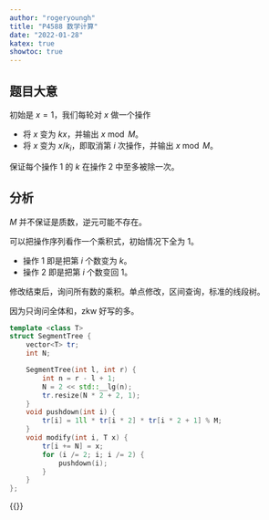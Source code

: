 ```yaml
---
author: "rogeryoungh"
title: "P4588 数学计算"
date: "2022-01-28"
katex: true
showtoc: true
---
```


## 题目大意

初始是 $x=1$，我们每轮对 $x$ 做一个操作

- 将 $x$ 变为 $k x$，并输出 $x \bmod M$。
- 将 $x$ 变为 $x / k_i$，即取消第 $i$ 次操作，并输出 $x \bmod M$。

保证每个操作 1 的 $k$ 在操作 2 中至多被除一次。

## 分析

$M$ 并不保证是质数，逆元可能不存在。

可以把操作序列看作一个乘积式，初始情况下全为 $1$。

- 操作 1 即是把第 $i$ 个数变为 $k$。
- 操作 2 即是把第 $i$ 个数变回 $1$。

修改结束后，询问所有数的乘积。单点修改，区间查询，标准的线段树。

因为只询问全体和，zkw 好写的多。

```cpp
template <class T>
struct SegmentTree {
	vector<T> tr;
	int N;

	SegmentTree(int l, int r) {
		int n = r - l + 1;
		N = 2 << std::__lg(n);
		tr.resize(N * 2 + 2, 1);
	}
	void pushdown(int i) {
		tr[i] = 1ll * tr[i * 2] * tr[i * 2 + 1] % M;
	}
	void modify(int i, T x) {
		tr[i += N] = x;
		for (i /= 2; i; i /= 2) {
			pushdown(i);
		}
	}
};
```

{{<codes url="2022-01/codes/P4588.cpp">}}
